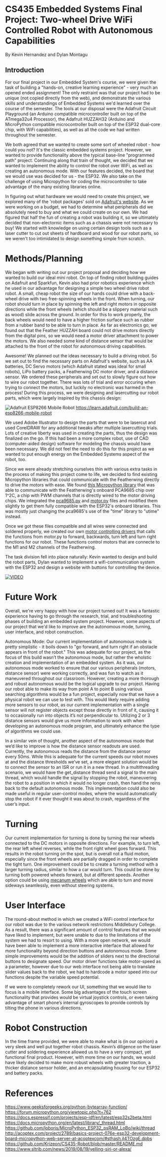 # CS435 Embedded Systems Final Project: Two-wheel Drive WiFi Controlled Robot with Autonomous Capabilities
By Kevin Hernandez and Dylan Montagu


## Introduction

For our final project in our Embedded System's course, we were given the task of building a "hands-on, creative learning experience" - very much an opened ended assignment! The only restraint was that our project had to be unique (not copied directly from the web), and demonstrate the various skills and understandings of Embedded Systems we'd learned over the course of the semester. The tools at our disposal were the Adafruit Circuit Playground (an Arduino compatible microcontroller built on top of the ATmega32u4 Processor), the Adafruit HUZZAH32 (Arduino and MicroPython compatible microcontroller built on top of the ESP32 dual-core chip, with WiFi capabilities), as well as all the code we had written throughout the semester. 

We both agreed that we wanted to create some sort of wheeled robot - how could you not? It's the classic embedded systems project. However, we wanted to provide functionality above the typical base-line "programmed path" project. Continuing along that train of thought, we decided that we wanted to implement the ability to control the robot over WiFi, as well as creating an autonomous mode. With our features decided, the board that we would use was decided for us - the ESP32. We also take on the challenge of using Micropython for coding the microcontroller to take advantage of the many existing libraries online.

In figuring out what hardware we would need to create this project, we explored many of the 'robot packages' sold on [Adafruit's website](https://learn.adafruit.com). As we were working on a budget, we had to determine what peripherals did we absolutely need to buy and what we could create on our own. We had figured that half the fun of creating a robot was building it, so we ultimately decided that non-electornic items such as a chassis were not necessary to buy! We started with knowledge on using certain design tools such as a laser cutter to cut out sheets of hardboard and wood for our robot parts, so we weren't too intimidated to design something simple from scratch.

# Methods/Planning 
We began with writing out our project proposal and deciding how we wanted to build our ideal mini robot. On top of finding robot building guides on Adafruit and Sparkfun, Kevin also had prior robotics experience which he used in our advantage for designing a simple two wheel drive robot robot. A small, cheap robot the size of our hands could drive with a back-wheel drive with two free-spinning wheels in the front. When turning, our robot should turn in place by spinning the left and right motors in opposite directions while the front wheels (which should be a slippery material such as wood) slide across the ground. In order for this to work properly, the back wheels would need to have a higher friction surface such as rubber from a rubber band to be able to turn in place. As far as electronics go, we found out that the Feather HUZZAH board could not drive motors directly from the digital pins, so we would need a motor driver attachment to power the motors. We also needed some kind of distance sensor that would be attached to the front of the robot for autonomous driving capabilities. 

Awesome! We planned out the ideas necessary to build a driving robot. So we set out to find the necessary parts on Adafruit's website, such as AA batteries, DC Servo motors (which Adafruit stated was ideal for small robots), LiPo battery packs, a Featherwing DC motor driver, and a distance sensor. We ordered these peripherals and set out to slowly figure out how to wire our robot together. There was lots of trial and error occuring when trying to connect the motors, but luckily no electronic was harmed in the process! During this process, we were designing and lasercutting our robot parts, which were largely inspired by this chassis design:

![Adafruit ESP8266 Mobile Robot](https://cdn-learn.adafruit.com/assets/assets/000/034/447/large1024/microcontrollers_hw5.jpg?1469777542)
https://learn.adafruit.com/build-an-esp8266-mobile-robot

We used Adobe Illustrator to design the parts that were to be lasercut and used CorelDRAW for any additional tweaks after multiple lasercutting trials. Lots of creative liberty was used in creating the parts, thus the design was finalized on the go. If this had been a more complex robot, use of CAD (computer-aided design) software for modeling the chassis would have been necessary. We did not feel the need to do this for this project as we wanted to put enough energy on the Embedded Systems aspect of the robot, too.

Since we were already stretching ourselves thin with various extra tasks in the process of making this project come to life, we decided to find existing Micropython libraries that could communicate with the Featherwing directly to drive the motors with ease. We found [this Micropython library](https://github.com/adafruit/micropython-adafruit-pca9685/) that was able to communicate with the Featherwing's onboard PCA9685 chip over 1^2C, a chip with PWM channels that is directly wired to the motor driving chips. We integrated the [pca9685.py](https://github.com/adafruit/micropython-adafruit-pca9685/blob/master/pca9685.py) and [motor.py](https://github.com/adafruit/micropython-adafruit-pca9685/blob/master/motor.py) files and modified them slightly to get them fully compatible with the ESP32's onboard libraries. This was mostly just changing the pca9685's use of the "time" library to "utime"  instead.

Once we got these files compatible and all wires were connected and soldered properly, we created our own [motor controlling drivers](https://github.com/Krizeon/CS435-Robot/blob/master/motorcontrols.py) that calls the functions from motor.py to forward, backwards, turn left and turn right functions for our robot. These functions control motors that are connecte to the M1 and M2 channels of the Featherwing. 

The task division fell into place naturally: Kevin wanted to design and build the robot parts, Dylan wanted to implement a wifi-communication system with the ESP32 and design a website with buttons for controlling the device. 


[![VIDEO](http://img.youtube.com/vi/MpUsSLf8D8k/0.jpg)](http://www.youtube.com/watch?v=MpUsSLf8D8k)

# Future Work
Overall, we're very happy with how our project turned out! It was a fantastic experience having to go through the research, trial, and troubleshooting phases of building an embedded system project. However, some aspects of our project that we'd like to improve are the autonomous mode, turning, user interface, and robot construction. 

Autonomous Mode: Our current implementation of autonomous mode is pretty simplistic - it boils down to "go forward, and turn right if an obstacle appears in front of the robot." This was adequate for our project, as the focus of this build wasn’t the autonomous mode, but rather the wholstic creation and implementation of an embedded system. As it was, our autonomous mode worked to ensure that our various peripherals (motors, distance sensor) were working correctly, and was fun to watch as it maneuvered throughout our classroom. However, creating a more thorough and robust autonomous would be the logical upgrade to our project. Having our robot able to make its way from point A to point B using various searching algorithms would be a fun project, especially now that we have a physical robot we can use to test with. This would likely require adding more sensors to our robot, as our current implementation with a single sensor will not register objects except those directly in front of it, causing it to occasionally run into objects it’s not perpendicular to. Utilizing 2 or 3 distance sensors would give us more information to work with when developing an autonomous mode program, and ultimately enhance the type of algorithms we could use. 

In a similar vein of thought, another aspect of the autonomous mode that we’d like to improve is how the distance sensor readouts are used. Currently, the autonomous reads the distance from the distance sensor every 50ms. While this is adequate for the current speeds our robot moves at and the distance thresholds we’ve set, a more elegant solution would be to connect the sensor to an ISR or run it in a new thread. In a multithreading scenario, we would have the get_distance thread send a signal to the main thread, which would handle the signal by stopping the robot, maneuvering the robot to a position in which it would no longer crash, then hand the reins back to the default autonomous mode. This implementation could also be made useful in regular user-control modes, where the would automatically stop the robot if it ever thought it was about to crash, regardless of the user’s input. 

# Turning
Our current implementation for turning is done by turning the rear wheels connected to the DC motors in opposite directions. For example, to turn left, the rear left wheel reverses, while the front right wheel goes forward. This results in the robot turning on the spot, but is overall not a fluid motion, especially since the front wheels are partially dragged in order to complete the tight turn. One improvement could be to create a turning method with a larger turning radius, similar to how a car would turn. This could be done by turning both powered wheels forward, but at different speeds. Another option could be using [mecanum wheels](https://www.andymark.com/products/4-in-hd-mecanum-wheel-set-options) which are able to turn and move sideways seamlessly, even without steering systems. 

# User Interface
The round-about method in which we created a WiFi control interface for our robot was due to the various network restrictions Middlebury College. As a result, there was a significant amount of control features that we would have liked to implement, but were unable to due to the limitations of the system we had to resort to using. With a more open network, we would have been able to implement a more interactive interface that allowed for more functionality beyond direction buttons and autonomous mode. Some simple improvements would be the addition of sliders next to the directional buttons to designate speed. Our motor driver functions take motor-speed as a parameter, however due to our web interface not being able to translate slider values back to the robot, we had to hardcode a motor speed into our functions despite the variable speed potential. 

If we were to completely rework our UI, something that we would like to focus is a mobile interface. Some big advantages of the touch screen functionality that provides would be virtual joystick controls, or even taking advantage of smart phone’s internal gyroscopes to provide controls by tilting the phone in various directions. 

# Robot Construction
In the time frame provided, we were able to make what is (in our opinion) a very sleek and well put together robot chassis. Kevin’s diligence on the laser cutter and soldering experience allowed us to have a very compact, yet functional final product. However, with more time on our hands, we would have likely decided to make more robust wheels with greater traction, a thicker distance sensor holder, and an encapsulating housing for our ESP32 and battery packs. 




# References
https://www.geeksforgeeks.org/python-bytearray-function/
https://forum.micropython.org/viewtopic.php?t=762
https://docs.espressif.com/projects/esp-idf/en/latest/esp32s2beta.html
https://docs.micropython.org/en/latest/library/_thread.html
https://github.com/loboris/MicroPython_ESP32_psRAM_LoBo/wiki/thread
http://acoptex.com/project/2789/basics-project-076e-esp32-development-board-micropython-web-server-at-acoptexcom/#sthash.jI4TOzgE.dpbs
https://github.com/Krizeon/CS435-Robot/blob/master/README.md
https://www.sltrib.com/news/2019/08/19/yelling-siri-or-alexa/


